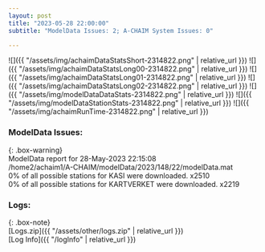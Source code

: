 ```yaml
---
layout: post
title: "2023-05-28 22:00:00"
subtitle: "ModelData Issues: 2; A-CHAIM System Issues: 0"

---
```


![]({{ "/assets/img/achaimDataStatsShort-2314822.png" | relative_url }})
![]({{ "/assets/img/achaimDataStatsLong00-2314822.png" | relative_url }})
![]({{ "/assets/img/achaimDataStatsLong01-2314822.png" | relative_url }})
![]({{ "/assets/img/achaimDataStatsLong02-2314822.png" | relative_url }})
![]({{ "/assets/img/modelDataDataStats-2314822.png" | relative_url }})
![]({{ "/assets/img/modelDataStationStats-2314822.png" | relative_url }})
![]({{ "/assets/img/achaimRunTime-2314822.png" | relative_url }})


### ModelData Issues:  
  
{: .box-warning}  
 ModelData report for 28-May-2023 22:15:08   
 /home2/achaim1/A-CHAIM/modelData/2023/148/22/modelData.mat   
 0% of all possible stations for KASI were downloaded. x2510   
 0% of all possible stations for KARTVERKET were downloaded. x2219   
  


### Logs:  
  
{: .box-note}  
[Logs.zip]({{ "/assets/other/logs.zip" | relative_url }})  
[Log Info]({{ "/logInfo" | relative_url }})  
